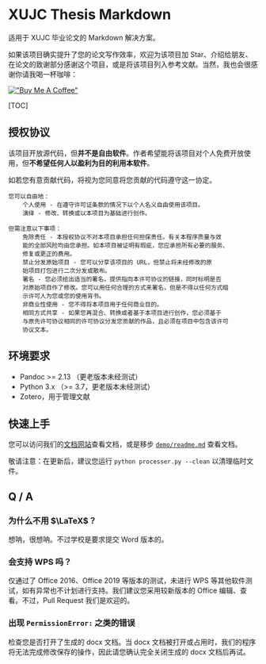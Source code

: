 # XUJC Thesis Markdown

适用于 XUJC 毕业论文的 Markdown 解决方案。

如果该项目确实提升了您的论文写作效率，欢迎为该项目加 Star、介绍给朋友、在论文的致谢部分感谢这个项目，或是将该项目列入参考文献。当然，我也会很感谢你请我喝一杯咖啡：

[!["Buy Me A Coffee"](https://www.buymeacoffee.com/assets/img/custom_images/orange_img.png)](https://www.buymeacoffee.com/foldblade)

[TOC]

## 授权协议

该项目开放源代码，但**并不是自由软件**。作者希望能将该项目对个人免费开放使用，但**不希望任何人以盈利为目的利用本软件**。

如若您有意贡献代码，将视为您同意将您贡献的代码遵守这一协定。

```
您可以自由地：
    个人使用 - 在遵守许可证条款的情况下以个人名义自由使用该项目。
    演绎 - 修改、转换或以本项目为基础进行创作。

但需注意以下事项：
    免除责任 - 本授权协议不对本项目承担任何担保责任。有关本程序质量与效
    能的全部风险均由您承担。如本项目被证明有瑕疵，您应承担所有必要的服务、
    修复或更正的费用。
    禁止分发原始项目 - 您可以分享该项目的 URL，但禁止将未经修改的原
    始项目打包进行二次分发或散布。
    署名 - 您必须给出适当的署名，提供指向本许可协议的链接，同时标明是否
    对原始项目作了修改。您可以用任何合理的方式来署名，但是不得以任何方式暗
    示许可人为您或您的使用背书。
    非商业性使用 - 您不得将本项目用于任何商业目的。
    相同方式共享 - 如果您再混合、转换或者基于本项目进行创作，您必须基于
    与原先许可协议相同的许可协议分发您贡献的作品，且必须在项目中包含该许可
    协议文本。
```

## 环境要求

- Pandoc >= 2.13 （更老版本未经测试）
- Python 3.x （>= 3.7，更老版本未经测试）
- Zotero，用于管理文献

## 快速上手

您可以访问我们的[文档网站](https://foldblade.github.io/XUJC-thesis-markdown)查看文档，或是移步 [`demo/readme.md`](./demo/readme.md) 查看文档。

敬请注意：在更新后，建议您运行 `python processer.py --clean` 以清理临时文件。

## Q / A

### 为什么不用 $\LaTeX$？

想呐，很想呐。不过学校是要求提交 Word 版本的。

### 会支持 WPS 吗？

仅通过了 Office 2016、Office 2019 等版本的测试，未进行 WPS 等其他软件测试，如有异常也不计划进行支持。我们建议您采用较新版本的 Office 编辑、查看。不过，Pull Request 我们是欢迎的。

### 出现 `PermissionError:` 之类的错误

检查您是否打开了生成的 docx 文档。当 docx 文档被打开或占用时，我们的程序将无法完成修改保存的操作，因此请您确认完全关闭生成的 docx 文档后再试。
